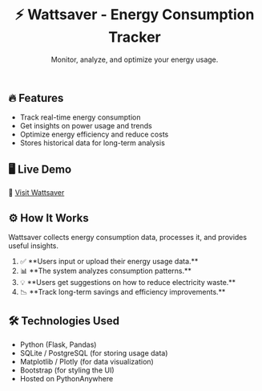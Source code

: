 <!DOCTYPE html>
<html lang="en">
<head>
    <meta charset="UTF-8">
    <meta name="viewport" content="width=device-width, initial-scale=1.0">
</head>
<body>


<header class="bg-dark text-white text-center py-5">
        <h1>⚡ Wattsaver - Energy Consumption Tracker</h1>
        <p>Monitor, analyze, and optimize your energy usage.</p>
    </header>


<section class="container my-5">
        <h2 class="text-center">🔥 Features</h2>
        <ul class="list-group mt-3">
            <li class="list-group-item"><i class="fas fa-chart-line"></i> Track real-time energy consumption</li>
            <li class="list-group-item"><i class="fas fa-bolt"></i> Get insights on power usage and trends</li>
            <li class="list-group-item"><i class="fas fa-save"></i> Optimize energy efficiency and reduce costs</li>
            <li class="list-group-item"><i class="fas fa-database"></i> Stores historical data for long-term analysis</li>
        </ul>
    </section>


<section class="container my-5 text-center">
        <h2>🖥️ Live Demo</h2>
        <p>🔗 <a href="https://wattsaver1.pythonanywhere.com/" target="_blank">Visit Wattsaver</a></p>
        <div class="text-center">
        </div>
    </section>


<section class="container my-5">
        <h2 class="text-center">⚙️ How It Works</h2>
        <p>Wattsaver collects energy consumption data, processes it, and provides useful insights.</p>
        <ol>
            <li>✅ **Users input or upload their energy usage data.**</li>
            <li>📊 **The system analyzes consumption patterns.**</li>
            <li>💡 **Users get suggestions on how to reduce electricity waste.**</li>
            <li>📉 **Track long-term savings and efficiency improvements.**</li>
        </ol>
    </section>

<section class="container my-5">
        <h2 class="text-center">🛠️ Technologies Used</h2>
        <ul class="list-group mt-3">
            <li class="list-group-item"><i class="fab fa-python"></i> Python (Flask, Pandas)</li>
            <li class="list-group-item"><i class="fas fa-database"></i> SQLite / PostgreSQL (for storing usage data)</li>
            <li class="list-group-item"><i class="fas fa-chart-bar"></i> Matplotlib / Plotly (for data visualization)</li>
            <li class="list-group-item"><i class="fab fa-bootstrap"></i> Bootstrap (for styling the UI)</li>
            <li class="list-group-item"><i class="fas fa-server"></i> Hosted on PythonAnywhere</li>
        </ul>
    </section>





</body>
</html>
